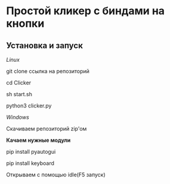 <h1>Простой кликер с биндами на кнопки</h1>

<h2>Установка и запуск</h2>

<i>Linux</i>

<p>git clone ссылка на репозиторий</p>

<p>cd Clicker</p>

<p>sh start.sh</p>

<p>python3 clicker.py</p>

<i>Windows</i>

<p>Скачиваем репозиторий zip'oм</p>

<b>Качаем нужные модули</b>

<p>pip install pyautogui</p>

<p>pip install keyboard</p>

<p>Открываем с помощью idle(F5 запуск)</p> 
